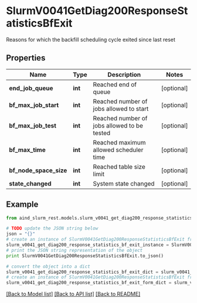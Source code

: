 # SlurmV0041GetDiag200ResponseStatisticsBfExit

Reasons for which the backfill scheduling cycle exited since last reset

## Properties

Name | Type | Description | Notes
------------ | ------------- | ------------- | -------------
**end_job_queue** | **int** | Reached end of queue | [optional] 
**bf_max_job_start** | **int** | Reached number of jobs allowed to start | [optional] 
**bf_max_job_test** | **int** | Reached number of jobs allowed to be tested | [optional] 
**bf_max_time** | **int** | Reached maximum allowed scheduler time | [optional] 
**bf_node_space_size** | **int** | Reached table size limit | [optional] 
**state_changed** | **int** | System state changed | [optional] 

## Example

```python
from aind_slurm_rest.models.slurm_v0041_get_diag200_response_statistics_bf_exit import SlurmV0041GetDiag200ResponseStatisticsBfExit

# TODO update the JSON string below
json = "{}"
# create an instance of SlurmV0041GetDiag200ResponseStatisticsBfExit from a JSON string
slurm_v0041_get_diag200_response_statistics_bf_exit_instance = SlurmV0041GetDiag200ResponseStatisticsBfExit.from_json(json)
# print the JSON string representation of the object
print SlurmV0041GetDiag200ResponseStatisticsBfExit.to_json()

# convert the object into a dict
slurm_v0041_get_diag200_response_statistics_bf_exit_dict = slurm_v0041_get_diag200_response_statistics_bf_exit_instance.to_dict()
# create an instance of SlurmV0041GetDiag200ResponseStatisticsBfExit from a dict
slurm_v0041_get_diag200_response_statistics_bf_exit_form_dict = slurm_v0041_get_diag200_response_statistics_bf_exit.from_dict(slurm_v0041_get_diag200_response_statistics_bf_exit_dict)
```
[[Back to Model list]](../README.md#documentation-for-models) [[Back to API list]](../README.md#documentation-for-api-endpoints) [[Back to README]](../README.md)


